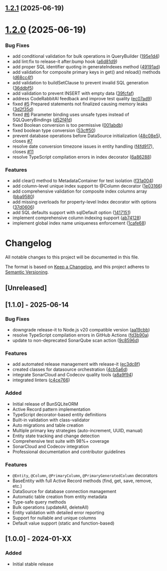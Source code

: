 

## [1.2.1](https://github.com/angelxmoreno/bun-sqlite-orm/compare/v1.2.0...v1.2.1) (2025-06-19)

# [1.2.0](https://github.com/angelxmoreno/bun-sqlite-orm/compare/v1.1.0...v1.2.0) (2025-06-19)


### Bug Fixes

* add conditional validation for bulk operations in QueryBuilder ([195e1d4](https://github.com/angelxmoreno/bun-sqlite-orm/commit/195e1d44e4fcc1ccea82ab926662ad5d080d13ea))
* add lint:fix to release-it after:bump hook ([a6d81d9](https://github.com/angelxmoreno/bun-sqlite-orm/commit/a6d81d9b434b16b25576fb59effeeb7a9c971702))
* add proper SQL identifier quoting in generateIndexes method ([49191ad](https://github.com/angelxmoreno/bun-sqlite-orm/commit/49191ad0c4070d977bf3a0f7bd1a00f7af631b62))
* add validation for composite primary keys in get() and reload() methods ([d68cc4f](https://github.com/angelxmoreno/bun-sqlite-orm/commit/d68cc4fd8ad7e3ec4537329a2659f8ab37d32aff))
* add validation to buildSetClause to prevent invalid SQL generation ([36ddbf5](https://github.com/angelxmoreno/bun-sqlite-orm/commit/36ddbf51f50b7f991d55f5bd0d73430b96394484))
* add validation to prevent INSERT with empty data ([39fcfaf](https://github.com/angelxmoreno/bun-sqlite-orm/commit/39fcfafbd9ac60f75c27a8b4e0a02ca8d3991a91))
* address CodeRabbitAI feedback and improve test quality ([ec07ad9](https://github.com/angelxmoreno/bun-sqlite-orm/commit/ec07ad9eb67fdad48e4be2ef1cff5082d85f998c))
* fixed [#5](https://github.com/angelxmoreno/bun-sqlite-orm/issues/5) Prepared statements not finalized causing memory leaks ([3d2f35d](https://github.com/angelxmoreno/bun-sqlite-orm/commit/3d2f35dcfebc804eeaacbdd62d20004427a47672))
* fixed [#6](https://github.com/angelxmoreno/bun-sqlite-orm/issues/6) Parameter binding uses unsafe types instead of SQLQueryBindings ([d52f4fd](https://github.com/angelxmoreno/bun-sqlite-orm/commit/d52f4fdd3ce39b55f3dffa3b1793ce844a9f0602))
* fixed Boolean conversion is too permissive ([001abdb](https://github.com/angelxmoreno/bun-sqlite-orm/commit/001abdb54dfdcc20758d2d2184991e371bde467f))
* fixed boolean type conversion ([53cff50](https://github.com/angelxmoreno/bun-sqlite-orm/commit/53cff507d423ec303f5581b6993d7a15f39c5b91))
* prevent database operations before DataSource initialization ([48c08e5](https://github.com/angelxmoreno/bun-sqlite-orm/commit/48c08e51f862ac7e4456eba010fe97ba1d2a64f7)), closes [#7](https://github.com/angelxmoreno/bun-sqlite-orm/issues/7)
* resolve date conversion timezone issues in entity handling ([f4fd917](https://github.com/angelxmoreno/bun-sqlite-orm/commit/f4fd9171ffc0d15e0e89b297dc858d82a3c829e4)), closes [#11](https://github.com/angelxmoreno/bun-sqlite-orm/issues/11)
* resolve TypeScript compilation errors in index decorator ([6a86288](https://github.com/angelxmoreno/bun-sqlite-orm/commit/6a8628858d57f18b0003c6c6536913053dbea72f))


### Features

* add clear() method to MetadataContainer for test isolation ([f31a004](https://github.com/angelxmoreno/bun-sqlite-orm/commit/f31a004d2389cbbb324b8e414b7e14043a4c3043))
* add column-level unique index support to @Column decorator ([1e03166](https://github.com/angelxmoreno/bun-sqlite-orm/commit/1e03166f08781398c253698148e255c1b5dcf44c))
* add comprehensive validation for composite index columns array ([bba9580](https://github.com/angelxmoreno/bun-sqlite-orm/commit/bba9580909a4be6aab83669d5a83d63595387f85))
* add missing overloads for property-level Index decorator with options ([37d0606](https://github.com/angelxmoreno/bun-sqlite-orm/commit/37d06067c2e44c529d98929f0ac03d82f8d0a6b7))
* add SQL defaults support with sqlDefault option ([1417151](https://github.com/angelxmoreno/bun-sqlite-orm/commit/1417151607b0a67ac06e3c14e5f5f46637f84639))
* implement comprehensive column indexing support ([ab74128](https://github.com/angelxmoreno/bun-sqlite-orm/commit/ab741284409d8e247838d6167a42d9c462f33e22))
* implement global index name uniqueness enforcement ([1cafe68](https://github.com/angelxmoreno/bun-sqlite-orm/commit/1cafe688e720d259ea40f3ac16adaa9e6b25f899))

# Changelog

All notable changes to this project will be documented in this file.

The format is based on [Keep a Changelog](https://keepachangelog.com/en/1.0.0/),
and this project adheres to [Semantic Versioning](https://semver.org/spec/v2.0.0.html).

## [Unreleased]

## [1.1.0] - 2025-06-14

### Bug Fixes
* downgrade release-it to Node.js v20 compatible version ([aa19cbb](https://github.com/angelxmoreno/bun-sqlite-orm/commit/aa19cbb9d3770fb86d91e117ccda573cc0939177))
* resolve TypeScript compilation errors in GitHub Actions ([fd3b90a](https://github.com/angelxmoreno/bun-sqlite-orm/commit/fd3b90a07d5479737b5d1c2fb647ac14bb7cc1b5))
* update to non-deprecated SonarQube scan action ([9c8596d](https://github.com/angelxmoreno/bun-sqlite-orm/commit/9c8596dba4cf365bdd0e59d66049214ab424a6e0))

### Features
* add automated release management with release-it ([ec3dc8f](https://github.com/angelxmoreno/bun-sqlite-orm/commit/ec3dc8f6b2db0a198f4b4a1feed19102dfa1837b))
* created classes for datasource orchestration ([4cb5a6d](https://github.com/angelxmoreno/bun-sqlite-orm/commit/4cb5a6d66310c05b995889fecdf794550ee23bf8))
* integrate SonarCloud and Codecov quality tools ([a8a9f94](https://github.com/angelxmoreno/bun-sqlite-orm/commit/a8a9f9444f9f758f418117568d69103dcf171629))
* integrated linters ([c4ce766](https://github.com/angelxmoreno/bun-sqlite-orm/commit/c4ce76639c2be829cdc9e16f984a95d7058b96e9))

### Added
- Initial release of BunSQLiteORM
- Active Record pattern implementation
- TypeScript decorator-based entity definitions
- Built-in validation with class-validator
- Auto migrations and table creation
- Multiple primary key strategies (auto-increment, UUID, manual)
- Entity state tracking and change detection
- Comprehensive test suite with 98%+ coverage
- SonarCloud and Codecov integration
- Professional documentation and contributor guidelines

### Features
- `@Entity`, `@Column`, `@PrimaryColumn`, `@PrimaryGeneratedColumn` decorators
- BaseEntity with full Active Record methods (find, get, save, remove, etc.)
- DataSource for database connection management
- Automatic table creation from entity metadata
- Type-safe query methods
- Bulk operations (updateAll, deleteAll)
- Entity validation with detailed error reporting
- Support for nullable and unique columns
- Default value support (static and function-based)

## [1.0.0] - 2024-01-XX

### Added
- Initial stable release